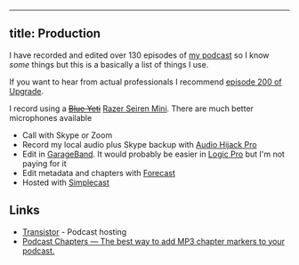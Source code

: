 
---
title: Production
---

I have recorded and edited over 130 episodes of [my podcast](https://www.ruminatepodcast.com/) so I know _some_ things but this is a basically a list of things I use.

If you want to hear from actual professionals I recommend [episode 200 of Upgrade](https://www.relay.fm/upgrade/200).

I record using a ~~[Blue Yeti](https://www.bluemic.com/en-gb/products/yeti/)~~ [Razer Seiren Mini](https://www.razer.com/streaming-microphones/razer-seiren-mini/RZ19-03450100-R3M1). There are much better microphones available

- Call with Skype or Zoom
- Record my local audio plus Skype backup with [Audio Hijack Pro](https://rogueamoeba.com/audiohijackpro/)
- Edit in [GarageBand](https://www.apple.com/uk/mac/garageband/). It would probably be easier in [Logic Pro](https://www.apple.com/uk/logic-pro/) but I'm not paying for it
- Edit metadata and chapters with [Forecast](https://overcast.fm/forecast)
- Hosted with [Simplecast](https://simplecast.com/)

## Links

- [Transistor](https://transistor.fm/) - Podcast hosting
- [Podcast Chapters — The best way to add MP3 chapter markers to your podcast.](https://chaptersapp.com/)